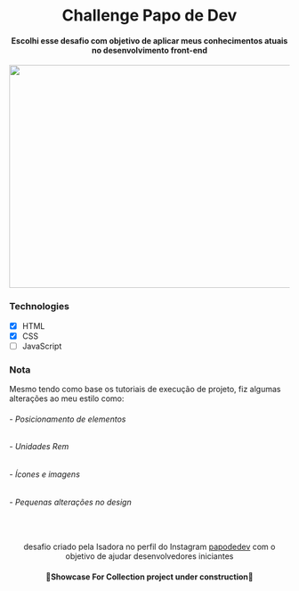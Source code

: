 <h1 align="center">Challenge Papo de Dev</h1>
<h4 align="center">Escolhi esse desafio com objetivo de aplicar meus conhecimentos atuais no desenvolvimento front-end</h4>

<div align="center" >
	<img src="https://user-images.githubusercontent.com/84761488/129463403-0370f8a5-0b73-4b6e-be57-edb5b4651ed2.png" width="700px"  height="400px">
</div>

### Technologies  
- [x] HTML
- [x] CSS
- [ ] JavaScript

### Nota
<p>Mesmo tendo como base os tutoriais de execução de projeto, fiz algumas alterações ao meu estilo como: </p>
<h6>- Posicionamento de elementos</h6>
<h6>- Unidades Rem</h6>
<h6>- Ícones e imagens</h6>
<h6>- Pequenas alterações no design</h6><br>

<p align="center"> desafio criado pela Isadora no perfil do Instagram <a href="https://www.instagram.com/papodedev/">papodedev</a> com o objetivo de ajudar desenvolvedores iniciantes</p>

<h4 align="center">
	🚧Showcase For Collection project under construction🚧
</h4>

